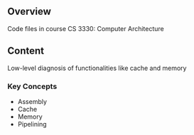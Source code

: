 ## Overview
Code files in course CS 3330: Computer Architecture

## Content 
Low-level diagnosis of functionalities like cache and memory

### Key Concepts
* Assembly
* Cache
* Memory
* Pipelining 
